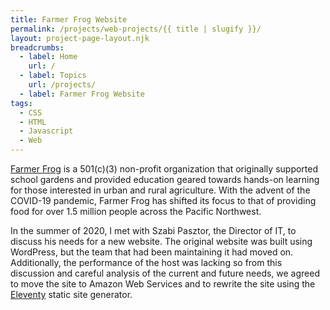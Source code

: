 ```yaml
---
title: Farmer Frog Website
permalink: /projects/web-projects/{{ title | slugify }}/
layout: project-page-layout.njk
breadcrumbs:
  - label: Home
    url: /
  - label: Topics
    url: /projects/
  - label: Farmer Frog Website
tags:
  - CSS
  - HTML
  - Javascript
  - Web
---
```


[Farmer Frog](https://farmerfrog.org) is a 501(c)(3) non-profit organization that originally supported school gardens and provided education geared towards hands-on learning for those interested in urban and rural agriculture. With the advent of the COVID-19 pandemic, Farmer Frog has shifted its focus to that of providing food for over 1.5 million people across the Pacific Northwest.

In the summer of 2020, I met with Szabi Pasztor, the Director of IT, to discuss his needs for a new website. The original website was built using WordPress, but the team that had been maintaining it had moved on. Additionally, the performance of the host was lacking so from this discussion and careful analysis of the current and future needs, we agreed to move the site to Amazon Web Services and to rewrite the site using the [Eleventy](https://11ty.dev) static site generator.
